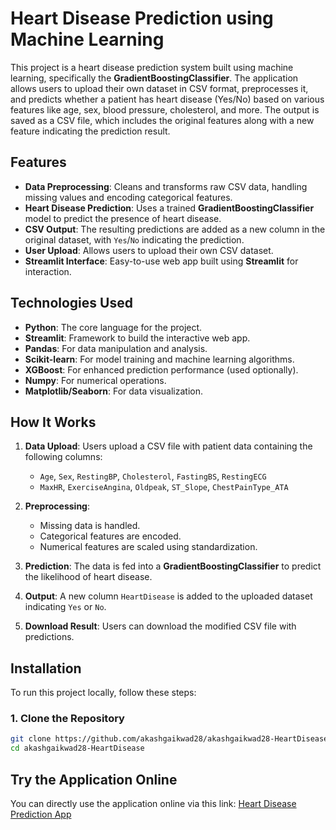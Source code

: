 # Heart Disease Prediction using Machine Learning

This project is a heart disease prediction system built using machine learning, specifically the **GradientBoostingClassifier**. The application allows users to upload their own dataset in CSV format, preprocesses it, and predicts whether a patient has heart disease (Yes/No) based on various features like age, sex, blood pressure, cholesterol, and more. The output is saved as a CSV file, which includes the original features along with a new feature indicating the prediction result.

## Features

- **Data Preprocessing**: Cleans and transforms raw CSV data, handling missing values and encoding categorical features.
- **Heart Disease Prediction**: Uses a trained **GradientBoostingClassifier** model to predict the presence of heart disease.
- **CSV Output**: The resulting predictions are added as a new column in the original dataset, with `Yes`/`No` indicating the prediction.
- **User Upload**: Allows users to upload their own CSV dataset.
- **Streamlit Interface**: Easy-to-use web app built using **Streamlit** for interaction.

## Technologies Used

- **Python**: The core language for the project.
- **Streamlit**: Framework to build the interactive web app.
- **Pandas**: For data manipulation and analysis.
- **Scikit-learn**: For model training and machine learning algorithms.
- **XGBoost**: For enhanced prediction performance (used optionally).
- **Numpy**: For numerical operations.
- **Matplotlib/Seaborn**: For data visualization.

## How It Works

1. **Data Upload**: Users upload a CSV file with patient data containing the following columns:
   - `Age`, `Sex`, `RestingBP`, `Cholesterol`, `FastingBS`, `RestingECG`
   - `MaxHR`, `ExerciseAngina`, `Oldpeak`, `ST_Slope`, `ChestPainType_ATA`
   
2. **Preprocessing**:
   - Missing data is handled.
   - Categorical features are encoded.
   - Numerical features are scaled using standardization.

3. **Prediction**: The data is fed into a **GradientBoostingClassifier** to predict the likelihood of heart disease.

4. **Output**: A new column `HeartDisease` is added to the uploaded dataset indicating `Yes` or `No`.

5. **Download Result**: Users can download the modified CSV file with predictions.

## Installation

To run this project locally, follow these steps:

### 1. Clone the Repository

```bash
git clone https://github.com/akashgaikwad28/akashgaikwad28-HeartDisease.git
cd akashgaikwad28-HeartDisease
```

## Try the Application Online

You can directly use the application online via this link: [Heart Disease Prediction App](https://heartfail.streamlit.app/)

